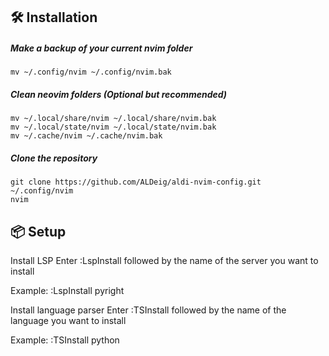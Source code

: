 ## 🛠️ Installation
##### Make a backup of your current nvim folder
```
mv ~/.config/nvim ~/.config/nvim.bak
```

##### Clean neovim folders (Optional but recommended)
```
mv ~/.local/share/nvim ~/.local/share/nvim.bak
mv ~/.local/state/nvim ~/.local/state/nvim.bak
mv ~/.cache/nvim ~/.cache/nvim.bak
```

##### Clone the repository
```
git clone https://github.com/ALDeig/aldi-nvim-config.git ~/.config/nvim
nvim
```

## 📦 Setup
Install LSP
Enter :LspInstall followed by the name of the server you want to install

Example: :LspInstall pyright

Install language parser
Enter :TSInstall followed by the name of the language you want to install

Example: :TSInstall python
